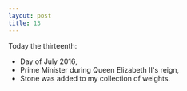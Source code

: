 ```yaml
---
layout: post
title: 13
---
```


Today the thirteenth:

* Day of July 2016,
* Prime Minister during Queen Elizabeth II's reign,
* Stone was added to my collection of weights.
